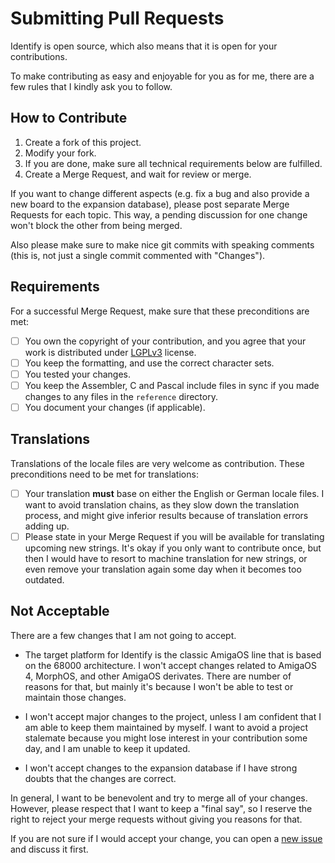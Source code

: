 # Submitting Pull Requests

Identify is open source, which also means that it is open for your contributions.

To make contributing as easy and enjoyable for you as for me, there are a few rules that I kindly ask you to follow.

## How to Contribute

1. Create a fork of this project.
1. Modify your fork.
1. If you are done, make sure all technical requirements below are fulfilled.
1. Create a Merge Request, and wait for review or merge.

If you want to change different aspects (e.g. fix a bug and also provide a new board to the expansion database), please post separate Merge Requests for each topic. This way, a pending discussion for one change won't block the other from being merged.

Also please make sure to make nice git commits with speaking comments (this is, not just a single commit commented with "Changes").

## Requirements

For a successful Merge Request, make sure that these preconditions are met:

- [ ] You own the copyright of your contribution, and you agree that your work is distributed under [LGPLv3](LICENSE.txt) license.
- [ ] You keep the formatting, and use the correct character sets.
- [ ] You tested your changes.
- [ ] You keep the Assembler, C and Pascal include files in sync if you made changes to any files in the `reference` directory.
- [ ] You document your changes (if applicable).

## Translations

Translations of the locale files are very welcome as contribution. These preconditions need to be met for translations:

- [ ] Your translation **must** base on either the English or German locale files. I want to avoid translation chains, as they slow down the translation process, and might give inferior results because of translation errors adding up.
- [ ] Please state in your Merge Request if you will be available for translating upcoming new strings. It's okay if you only want to contribute once, but then I would have to resort to machine translation for new strings, or even remove your translation again some day when it becomes too outdated.

## Not Acceptable

There are a few changes that I am not going to accept.

- The target platform for Identify is the classic AmigaOS line that is based on the 68000 architecture. I won't accept changes related to AmigaOS 4, MorphOS, and other AmigaOS derivates. There are number of reasons for that, but mainly it's because I won't be able to test or maintain those changes.

- I won't accept major changes to the project, unless I am confident that I am able to keep them maintained by myself. I want to avoid a project stalemate because you might lose interest in your contribution some day, and I am unable to keep it updated.

- I won't accept changes to the expansion database if I have strong doubts that the changes are correct.

In general, I want to be benevolent and try to merge all of your changes. However, please respect that I want to keep a "final say", so I reserve the right to reject your merge requests without giving you reasons for that.

If you are not sure if I would accept your change, you can open a [new issue](https://codeberg.org/shred/identify/issues) and discuss it first.
